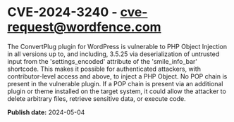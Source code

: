 # CVE-2024-3240 - cve-request@wordfence.com

The ConvertPlug plugin for WordPress is vulnerable to PHP Object Injection in all versions up to, and including, 3.5.25 via deserialization of untrusted input from the 'settings_encoded' attribute of the 'smile_info_bar' shortcode. This makes it possible for authenticated attackers, with contributor-level access and above, to inject a PHP Object. No POP chain is present in the vulnerable plugin. If a POP chain is present via an additional plugin or theme installed on the target system, it could allow the attacker to delete arbitrary files, retrieve sensitive data, or execute code.

**Publish date:** 2024-05-04
